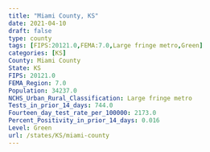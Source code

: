```yaml
---
title: "Miami County, KS"
date: 2021-04-10
draft: false
type: county
tags: [FIPS:20121.0,FEMA:7.0,Large fringe metro,Green]
categories: [KS]
County: Miami County
State: KS
FIPS: 20121.0
FEMA_Region: 7.0
Population: 34237.0
NCHS_Urban_Rural_Classification: Large fringe metro
Tests_in_prior_14_days: 744.0
Fourteen_day_test_rate_per_100000: 2173.0
Percent_Positivity_in_prior_14_days: 0.016
Level: Green
url: /states/KS/miami-county
---
```



